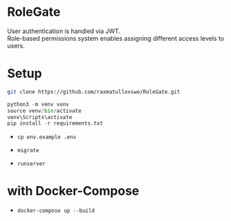 # RoleGate
User authentication is handled via JWT.  
Role-based permissions system enables assigning different access levels to users.  

# Setup
```bash
git clone https://github.com/raxmatulloxswe/RoleGate.git
```

```python
python3 -m venv venv
source venv/bin/activate      
venv\Scripts\activate         
pip install -r requirements.txt
```

* ```
  cp env.example .env
  ```
* ```
  migrate
  ```
* ```
  runserver
  ```
 
# with Docker-Compose
  * ```
    docker-compose up --build
    ```
    

